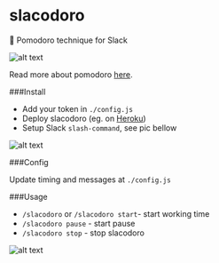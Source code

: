 # slacodoro
:tomato: Pomodoro technique for Slack

![alt text][1]

Read more about pomodoro [here][2].

###Install

 - Add your token in ```./config.js```
 - Deploy slacodoro (eg. on [Heroku][3])
 - Setup Slack ```slash-command```, see pic bellow

![alt text][4]


###Config

Update timing and messages at ```./config.js```



###Usage

 - ```/slacodoro``` or ```/slacodoro start```- start working time
 - ```/slacodoro pause``` - start pause 
 - ```/slacodoro stop``` - stop slacodoro


![alt text][5]


  [1]: http://i.imgur.com/KXGFTaI.png
  [2]: https://devcenter.heroku.com/articles/getting-started-with-nodejs#introduction
  [3]: https://devcenter.heroku.com/articles/getting-started-with-nodejs#introduction
  [4]: http://i.imgur.com/EjKQEzI.png
  [5]: http://i.imgur.com/4MSjK0y.png
